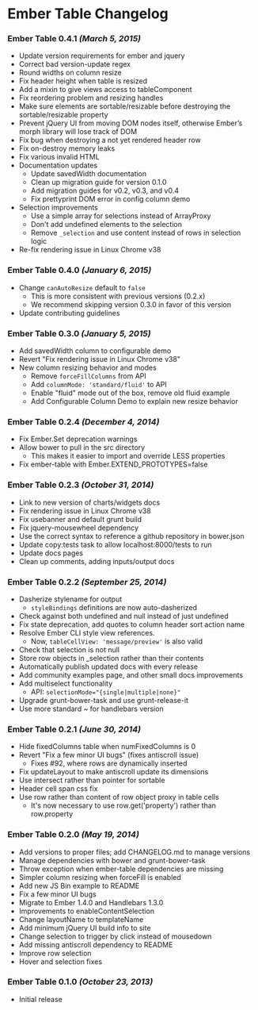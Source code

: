 # Ember Table Changelog

### Ember Table 0.4.1 _(March 5, 2015)_

* Update version requirements for ember and jquery
* Correct bad version-update regex
* Round widths on column resize
* Fix header height when table is resized
* Add a mixin to give views access to tableComponent
* Fix reordering problem and resizing handles
* Make sure elements are sortable/resizable before destroying the
  sortable/resizable property
* Prevent jQuery UI from moving DOM nodes itself, otherwise Ember’s morph
  library will lose track of DOM
* Fix bug when destroying a not yet rendered header row
* Fix on-destroy memory leaks
* Fix various invalid HTML
* Documentation updates
  * Update savedWidth documentation
  * Clean up migration guide for version 0.1.0
  * Add migration guides for v0.2, v0.3, and v0.4
  * Fix prettyprint DOM error in config column demo
* Selection improvements
  * Use a simple array for selections instead of ArrayProxy
  * Don't add undefined elements to the selection
  * Remove `_selection` and use content instead of rows in selection logic
* Re-fix rendering issue in Linux Chrome v38

### Ember Table 0.4.0 _(January 6, 2015)_

* Change `canAutoResize` default to `false`
  * This is more consistent with previous versions (0.2.x)
  * We recommend skipping version 0.3.0 in favor of this version
* Update contributing guidelines

### Ember Table 0.3.0 _(January 5, 2015)_

* Add savedWidth column to configurable demo
* Revert "Fix rendering issue in Linux Chrome v38"
* New column resizing behavior and modes
  * Remove `forceFillColumns` from API
  * Add `columnMode: 'standard/fluid'` to API
  * Enable "fluid" mode out of the box, remove old fluid example
  * Add Configurable Column Demo to explain new resize behavior

### Ember Table 0.2.4 _(December 4, 2014)_

* Fix Ember.Set deprecation warnings
* Allow bower to pull in the src directory
  * This makes it easier to import and override LESS properties
* Fix ember-table with Ember.EXTEND_PROTOTYPES=false

### Ember Table 0.2.3 _(October 31, 2014)_

* Link to new version of charts/widgets docs
* Fix rendering issue in Linux Chrome v38
* Fix usebanner and default grunt build
* Fix jquery-mousewheel dependency
* Use the correct syntax to reference a github repository in bower.json
* Update copy:tests task to allow localhost:8000/tests to run
* Update docs pages
* Clean up comments, adding inputs/output docs

### Ember Table 0.2.2 _(September 25, 2014)_

* Dasherize stylename for output
  * `styleBindings` definitions are now auto-dasherized
* Check against both undefined and null instead of just undefined
* Fix state deprecation, add quotes to column header sort action name
* Resolve Ember CLI style view references.
  * Now, `tableCellView: 'message/preview'` is also valid
* Check that selection is not null
* Store row objects in _selection rather than their contents
* Automatically publish updated docs with every release
* Add community examples page, and other small docs improvements
* Add multiselect functionality
  * API: `selectionMode="{single|multiple|none}"`
* Upgrade grunt-bower-task and use grunt-release-it
* Use more standard ~ for handlebars version

### Ember Table 0.2.1 _(June 30, 2014)_

* Hide fixedColumns table when numFixedColumns is 0
* Revert "Fix a few minor UI bugs" (fixes antiscroll issue)
  * Fixes #92, where rows are dynamically inserted
* Fix updateLayout to make antiscroll update its dimensions
* Use intersect rather than pointer for sortable
* Header cell span css fix
* Use row rather than content of row object proxy in table cells
  * It's now necessary to use row.get('property') rather than row.property

### Ember Table 0.2.0 _(May 19, 2014)_

* Add versions to proper files; add CHANGELOG.md to manage versions
* Manage dependencies with bower and grunt-bower-task
* Throw exception when ember-table dependencies are missing
* Simpler column resizing when forceFill is enabled
* Add new JS Bin example to README
* Fix a few minor UI bugs
* Migrate to Ember 1.4.0 and Handlebars 1.3.0
* Improvements to enableContentSelection
* Change layoutName to templateName
* Add minimum jQuery UI build info to site
* Change selection to trigger by click instead of mousedown
* Add missing antiscroll dependency to README
* Improve row selection
* Hover and selection fixes

### Ember Table 0.1.0 _(October 23, 2013)_

* Initial release

